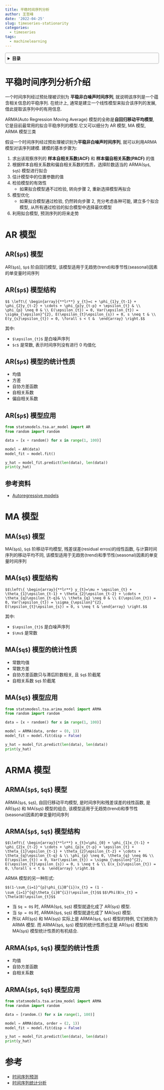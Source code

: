 ```yaml
---
title: 平稳时间序列分析
author: 王哲峰
date: '2022-04-25'
slug: timeseries-stationarity
categories:
  - timeseries
tags:
  - machinelearning
---
```


<style>
details {
    border: 1px solid #aaa;
    border-radius: 4px;
    padding: .5em .5em 0;
}
summary {
    font-weight: bold;
    margin: -.5em -.5em 0;
    padding: .5em;
}
details[open] {
    padding: .5em;
}
details[open] summary {
    border-bottom: 1px solid #aaa;
    margin-bottom: .5em;
}
</style>

<details><summary>目录</summary><p>

- [平稳时间序列分析介绍](#平稳时间序列分析介绍)
- [AR 模型](#ar-模型)
  - [AR(`$p$`) 模型](#arp-模型)
  - [AR(`$p$`) 模型结构](#arp-模型结构)
  - [AR(`$p$`) 模型的统计性质](#arp-模型的统计性质)
  - [AR(`$p$`) 模型应用](#arp-模型应用)
  - [参考资料](#参考资料)
- [MA 模型](#ma-模型)
  - [MA(`$q$`) 模型](#maq-模型)
  - [MA(`$q$`) 模型结构](#maq-模型结构)
  - [MA(`$q$`) 模型的统计性质](#maq-模型的统计性质)
  - [MA(`$q$`) 模型应用](#maq-模型应用)
- [ARMA 模型](#arma-模型)
  - [ARMA(`$p$`, `$q$`) 模型](#armap-q-模型)
  - [ARMA(`$p$`, `$q$`) 模型结构](#armap-q-模型结构)
  - [ARMA(`$p$`, `$q$`) 模型的统计性质](#armap-q-模型的统计性质)
  - [ARMA(`$p$`, `$q$`) 模型应用](#armap-q-模型应用)
- [参考](#参考)
</p></details><p></p>

# 平稳时间序列分析介绍

一个时间序列经过预处理被识别为 **平稳非白噪声时间序列**, 就说明该序列是一个蕴含相关信息的平稳序列. 
在统计上, 通常是建立一个线性模型来拟合该序列的发展, 借此提取该序列中的有用信息. 

ARMA(Auto Regression Moving Average) 模型的全称是**自回归移动平均模型**, 
它是目前最常用的拟合平稳序列的模型.它又可以细分为 AR 模型, MA 模型, ARMA 模型三类

假设一个时间序列经过预处理被识别为**平稳非白噪声时间序列**, 就可以利用ARMA 模型对该序列建模. 建模的基本步骤为:

1. 求出该观察序列的 **样本自相关系数(ACF)** 和 **样本偏自相关系数(PACF)** 的值
2. 根据样本自相关系数和偏自相关系数的性质，选择阶数适当的 ARMA(`$p$`, `$q$`) 模型进行拟合
3. 估计模型中的位置参数的值
4. 检验模型的有效性
    - 如果拟合模型通不过检验, 转向步骤 2, 重新选择模型再拟合
5. 模型优化
    - 如果拟合模型通过检验, 仍然转向步骤 2, 充分考虑各种可能, 
      建立多个拟合模型, 从所有通过检验的拟合模型中选择最优模型
6. 利用拟合模型, 预测序列的将来走势

# AR 模型

## AR(`$p$`) 模型

AR(`$p$`), `$p$` 阶自回归模型, 该模型适用于无趋势(trend)和季节性(seasonal)因素的单变量时间序列

## AR(`$p$`) 模型结构

`$$
\left\{
\begin{array}{**lr**}
y_{t}=c + \phi_{1}y_{t-1} + \phi_{2}y_{t-2} + \cdots + \phi_{p}y_{t-p} + \epsilon_{t} & \\
\phi_{p} \neq 0 & \\
E(\epsilon_{t}) = 0, Var(\epsilon_{t}) = \sigma_{\epsilon}^{2}, E(\epsilon_{t}\epsilon_{s}) = 0, s \neq t & \\
E(y_{s}\epsilon_{t}) = 0, \forall s < t & 
\end{array}
\right.$$`

其中: 

* `$\epsilon_{t}$` 是白噪声序列
* `$c$` 是常数, 表示时间序列没有进行 0 均值化

## AR(`$p$`) 模型的统计性质

- 均值
- 方差
- 自协方差函数
- 自相关系数
- 偏自相关系数

## AR(`$p$`) 模型应用

```python
from statsmodels.tsa.ar_model import AR
from random import random

data = [x + random() for x in range(1, 100)]

model = AR(data)
model_fit = model.fit()

y_hat = model_fit.predict(len(data), len(data))
print(y_hat)
```

## 参考资料

* [Autoregressive models](https://otexts.com/fpp2/AR.html)


# MA 模型

## MA(`$q$`) 模型

MA(`$p$`), `$q$` 阶移动平均模型, 残差误差(residual erros)的线性函数, 
与计算时间序列的移动平均不同, 该模型适用于无趋势(trend)和季节性(seasonal)因素的单变量时间序列

## MA(`$q$`) 模型结构

`$$\left\{
\begin{array}{**lr**}
y_{t}=\mu + \epsilon_{t} + \theta_{1}\epsilon_{t-1} + \theta_{2}\epsilon_{t-2} + \cdots + \theta_{q}\epsilon_{t-q}& \\
\theta_{q} \neq 0 & \\
E(\epsilon_{t}) = 0, Var(\epsilon_{t}) = \sigma_{\epsilon}^{2}, E(\epsilon_{t}\epsilon_{s}) = 0, s \neq t &
\end{array}
\right.$$`

其中: 

- `$\epsilon_{t}$` 是白噪声序列
- `$\mu$` 是常数

## MA(`$q$`) 模型的统计性质

- 常数均值
- 常数方差
- 自协方差函数只与滞后阶数相关, 且 `$q$` 阶截尾
- 自相关系数 `$q$` 阶截尾

## MA(`$q$`) 模型应用

```python
from statsmodesl.tsa.arima_model import ARMA
from random import random

data = [x + random() for x in range(1, 100)]

model = ARMA(data, order = (0, 1))
model_fit = model.fit(disp = False)

y_hat = model_fit.predict(len(data), len(data))
print(y_hat)
```

# ARMA 模型

## ARMA(`$p$`, `$q$`) 模型

ARMA(`$p$`, `$q$`), 自回归移动平均模型, 是时间序列和残差误差的线性函数, 
是 AR(`$p$`) 和 MA(`$q$`) 模型的组合, 
该模型适用于无趋势(trend)和季节性(seasonal)因素的单变量时间序列

## ARMA(`$p$`, `$q$`) 模型结构

`$$\left\{
\begin{array}{**lr**}
x_{t}=\phi_{0} + \phi_{1}x_{t-1} + \phi_{2}x_{t-2} + \cdots + \phi_{p}x_{t-p} + \epsilon_{t} + \theta_{1}\epsilon_{t-1} + \theta_{2}\epsilon_{t-2} + \cdots + \theta_{q}\epsilon_{t-q} & \\
\phi_{p} \neq 0, \theta_{q} \neq 0& \\
E(\epsilon_{t}) = 0, Var(\epsilon_{t}) = \sigma_{\epsilon}^{2}, E(\epsilon_{t}\epsilon_{s}) = 0, s \neq t & \\
E(x_{s}\epsilon_{t}) = 0, \forall s < t & 
\end{array}
\right.$$`

ARMA 模型的另一种形式: 

`$$(1-\sum_{i=1}^{p}\phi_{i}B^{i})x_{t} = (1 - \sum_{i=1}^{q}\theta_{i}B^{i})\epsilon_{t}$$`
`$$\Phi(B)x_{t} = \Theta(B)\epsilon_{t}$$`

- 当 `$q = 0$` 时, ARMA(`$p$`, `$q$`) 模型就退化成了 AR(`$p$`) 模型.
- 当 `$p = 0$` 时, ARMA(`$p$`, `$q$`) 模型就退化成了 MA(`$q$`) 模型.
- 所以 AR(`$p$`) 和 MA(`$q$`) 实际上是 ARMA(`$p$`, `$p$`) 模型的特例, 它们统称为 ARMA 模型. 
  而 ARMA(`$p$`, `$p$`) 模型的统计性质也正是 AR(`$p$`) 模型和 MA(`$p$`) 模型统计性质的有机结合.

## ARMA(`$p$`, `$q$`) 模型的统计性质

- 均值
- 自协方差函数
- 自相关系数

## ARMA(`$p$`, `$q$`) 模型应用

```python
from statsmodels.tsa.arima_model import ARMA
from random import random

data = [random.() for x in range(1, 100)]

model = ARMA(data, order = (2, 1))
model_fit = model.fit(disp = False)

y_hat = model_fit.predict(len(data), len(data))
print(y_hat)
```

# 参考

* [时间序列预测](https://mp.weixin.qq.com/s?__biz=Mzg3NDUwNTM3MA==&mid=2247484974&idx=1&sn=d841c644fd9289ad5ec8c52a443463a5&chksm=cecef3dbf9b97acd8a9ededc069851afc00db422cb9be4d155cb2c2a9614b2ee2050dc7ab4d7&scene=21#wechat_redirect)
* [时间序列统计分析](https://mp.weixin.qq.com/s/INZgM6hLSEpboaNhS22CaA)


